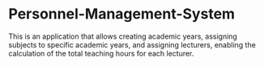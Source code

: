 # Personnel-Management-System
This is an application that allows creating academic years, assigning subjects to specific academic years, and assigning lecturers, enabling the calculation of the total teaching hours for each lecturer.
